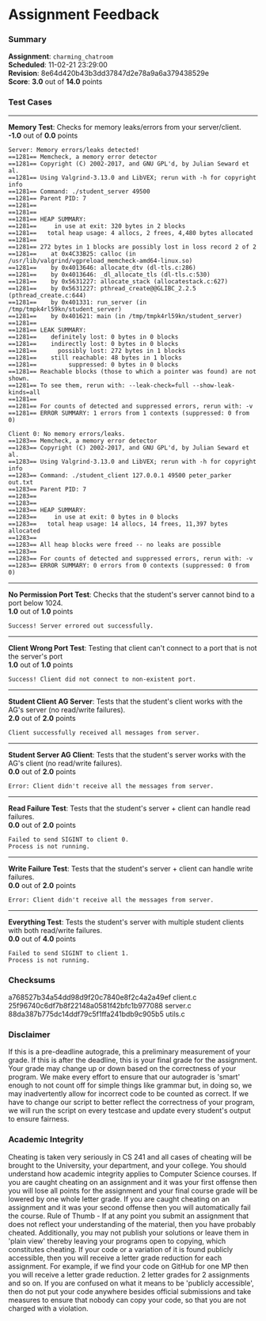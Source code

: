 # Assignment Feedback

### Summary

**Assignment**: `charming_chatroom`  
**Scheduled**: 11-02-21 23:29:00  
**Revision**: 8e64d420b43b3dd37847d2e78a9a6a379438529e  
**Score**: **3.0** out of **14.0** points

### Test Cases
---

**Memory Test**: Checks for memory leaks/errors from your server/client.  
**-1.0** out of **0.0** points
```
Server: Memory errors/leaks detected!
==1281== Memcheck, a memory error detector
==1281== Copyright (C) 2002-2017, and GNU GPL'd, by Julian Seward et al.
==1281== Using Valgrind-3.13.0 and LibVEX; rerun with -h for copyright info
==1281== Command: ./student_server 49500
==1281== Parent PID: 7
==1281== 
==1281== 
==1281== HEAP SUMMARY:
==1281==     in use at exit: 320 bytes in 2 blocks
==1281==   total heap usage: 4 allocs, 2 frees, 4,480 bytes allocated
==1281== 
==1281== 272 bytes in 1 blocks are possibly lost in loss record 2 of 2
==1281==    at 0x4C33B25: calloc (in /usr/lib/valgrind/vgpreload_memcheck-amd64-linux.so)
==1281==    by 0x4013646: allocate_dtv (dl-tls.c:286)
==1281==    by 0x4013646: _dl_allocate_tls (dl-tls.c:530)
==1281==    by 0x5631227: allocate_stack (allocatestack.c:627)
==1281==    by 0x5631227: pthread_create@@GLIBC_2.2.5 (pthread_create.c:644)
==1281==    by 0x401331: run_server (in /tmp/tmpk4rl59kn/student_server)
==1281==    by 0x401621: main (in /tmp/tmpk4rl59kn/student_server)
==1281== 
==1281== LEAK SUMMARY:
==1281==    definitely lost: 0 bytes in 0 blocks
==1281==    indirectly lost: 0 bytes in 0 blocks
==1281==      possibly lost: 272 bytes in 1 blocks
==1281==    still reachable: 48 bytes in 1 blocks
==1281==         suppressed: 0 bytes in 0 blocks
==1281== Reachable blocks (those to which a pointer was found) are not shown.
==1281== To see them, rerun with: --leak-check=full --show-leak-kinds=all
==1281== 
==1281== For counts of detected and suppressed errors, rerun with: -v
==1281== ERROR SUMMARY: 1 errors from 1 contexts (suppressed: 0 from 0)

Client 0: No memory errors/leaks.
==1283== Memcheck, a memory error detector
==1283== Copyright (C) 2002-2017, and GNU GPL'd, by Julian Seward et al.
==1283== Using Valgrind-3.13.0 and LibVEX; rerun with -h for copyright info
==1283== Command: ./student_client 127.0.0.1 49500 peter_parker out.txt
==1283== Parent PID: 7
==1283== 
==1283== 
==1283== HEAP SUMMARY:
==1283==     in use at exit: 0 bytes in 0 blocks
==1283==   total heap usage: 14 allocs, 14 frees, 11,397 bytes allocated
==1283== 
==1283== All heap blocks were freed -- no leaks are possible
==1283== 
==1283== For counts of detected and suppressed errors, rerun with: -v
==1283== ERROR SUMMARY: 0 errors from 0 contexts (suppressed: 0 from 0)
```
---

**No Permission Port Test**: Checks that the student's server cannot bind to a port below 1024.  
**1.0** out of **1.0** points
```
Success! Server errored out successfully.
```
---

**Client Wrong Port Test**: Testing that client can't connect to a port that is not the server's port  
**1.0** out of **1.0** points
```
Success! Client did not connect to non-existent port.
```
---

**Student Client AG Server**: Tests that the student's client works with the AG's server (no read/write failures).  
**2.0** out of **2.0** points
```
Client successfully received all messages from server.
```
---

**Student Server AG Client**: Tests that the student's server works with the AG's client (no read/write failures).  
**0.0** out of **2.0** points
```
Error: Client didn't receive all the messages from server.
```
---

**Read Failure Test**: Tests that the student's server + client can handle read failures.  
**0.0** out of **2.0** points
```
Failed to send SIGINT to client 0.
Process is not running.
```
---

**Write Failure Test**: Tests that the student's server + client can handle write failures.  
**0.0** out of **2.0** points
```
Error: Client didn't receive all the messages from server.
```
---

**Everything Test**: Tests the student's server with multiple student clients with both read/write failures.  
**0.0** out of **4.0** points
```
Failed to send SIGINT to client 1.
Process is not running.
```
### Checksums

a768527b34a54dd98d9f20c7840e8f2c4a2a49ef client.c  
25f96740c6df7b8f22148a0581f42bfc1b977088 server.c  
88da387b775dc14ddf79c5f1ffa241bdb9c905b5 utils.c


### Disclaimer
If this is a pre-deadline autograde, this a preliminary measurement of your grade.
If this is after the deadline, this is your final grade for the assignment.
Your grade may change up or down based on the correctness of your program.
We make every effort to ensure that our autograder is 'smart' enough to not count off
for simple things like grammar but, in doing so, we may inadvertently allow for
incorrect code to be counted as correct.
If we have to change our script to better reflect the correctness of your program,
we will run the script on every testcase and update every student's output to ensure fairness.



### Academic Integrity
Cheating is taken very seriously in CS 241 and all cases of cheating will be brought to the University, your department, and your college.
You should understand how academic integrity applies to Computer Science courses.
If you are caught cheating on an assignment and it was your first offense then you will lose all points for the assignment and your final course
grade will be lowered by one whole letter grade. If you are caught cheating on an assignment and it was your second offense then you will automatically fail the course.
Rule of Thumb - If at any point you submit an assignment that does not reflect your understanding of the material, then you have probably cheated.
Additionally, you may not publish your solutions or leave them in 'plain view' thereby leaving your programs open to copying, which constitutes cheating.
If your code or a variation of it is found publicly accessible, then you will receive a letter grade reduction for each assignment.
For example, if we find your code on GitHub for one MP then you will receive a letter grade reduction. 2 letter grades for 2 assignments and so on.
If you are confused on what it means to be 'publicly accessible', then do not put your code anywhere besides official submissions and take measures
to ensure that nobody can copy your code, so that you are not charged with a violation.



